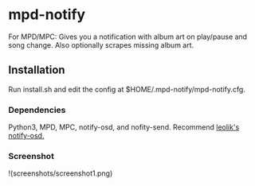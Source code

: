 # mpd-notify
For MPD/MPC: Gives you a notification with album art on play/pause and song change. Also optionally scrapes missing album art.

## Installation
Run install.sh and edit the config at $HOME/.mpd-notify/mpd-notify.cfg.

### Dependencies
Python3, MPD, MPC, notify-osd, and nofity-send. Recommend <a href="https://launchpad.net/~leolik/+archive/ubuntu/leolik">leolik's notify-osd.</a>

### Screenshot
!(screenshots/screenshot1.png)

